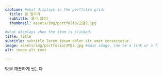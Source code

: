 ```yaml
---
caption: #what displays in the portfolio grid:
  title: 밤 말리기
  subtitle: 물기 없이!
  thumbnail: assets/img/portfolio/군밤2.jpg
  
#what displays when the item is clicked:
title: Title
subtitle: subtitle lorem ipsum dolor sit amet consectetur.
image: assets/img/portfolio/군밤2.jpg #main image, can be a link or a file in assets/img/portfolio
alt: image alt text

---
```

밤을 깨끗하게 씻는다

